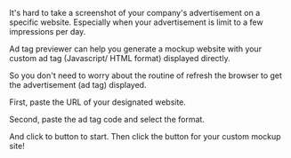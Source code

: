 It's hard to take a screenshot of your company's advertisement on a specific website.
Especially when your advertisement is limit to a few impressions per day.

Ad tag previewer can help you generate a mockup website with your custom ad tag (Javascript/ HTML format) displayed directly.

So you don't need to worry about the routine of refresh the browser to get the advertisement (ad tag) displayed.

First, paste the URL of your designated website.

Second, paste the ad tag code and select the format.

And click to button to start. Then click the button for your custom mockup site!
